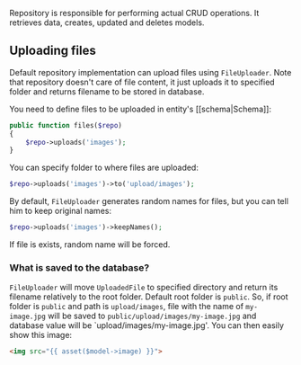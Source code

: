 Repository is responsible for performing actual CRUD operations. It retrieves data, creates, updated and deletes models.

## Uploading files

Default repository implementation can upload files using `FileUploader`. Note that repository doesn't care of file content, it just uploads it to specified folder and returns filename to be stored in database.

You need to define files to be uploaded in entity's [[schema|Schema]]:

```php
public function files($repo)
{
    $repo->uploads('images');
}
```

You can specify folder to where files are uploaded:

```php
$repo->uploads('images')->to('upload/images');
```

By default, `FileUploader` generates random names for files, but you can tell him to keep original names:

```php
$repo->uploads('images')->keepNames();
```

If file is exists, random name will be forced.

### What is saved to the database?

`FileUploader` will move `UploadedFile` to specified directory and return its filename relatively to the root folder. Default root folder is `public`. So, if root folder is `public` and path is `upload/images`, file with the name of `my-image.jpg` will be saved to `public/upload/images/my-image.jpg` and database value will be `upload/images/my-image.jpg'. You can then easily show this image:

```html
<img src="{{ asset($model->image) }}">
```